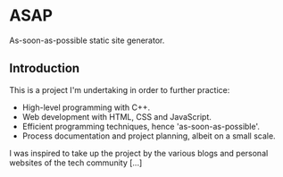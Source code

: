 # ASAP
As-soon-as-possible static site generator.

## Introduction

This is a project I'm undertaking in order to further practice:
 * High-level programming with C++.
 * Web development with HTML, CSS and JavaScript.
 * Efficient programming techniques, hence 'as-soon-as-possible'.
 * Process documentation and project planning, albeit on a small scale.

I was inspired to take up the project by the various blogs and personal websites of the tech community [...]
